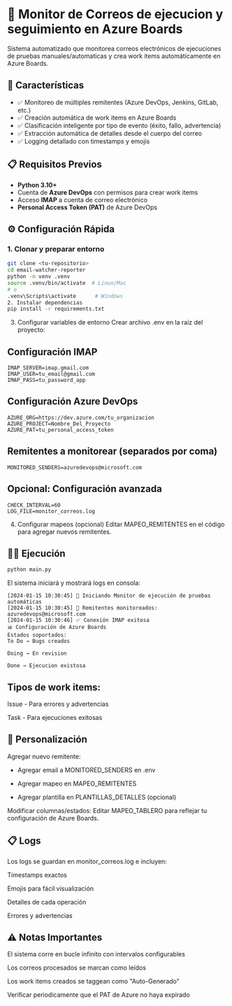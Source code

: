 # 📧 Monitor de Correos de ejecucion y seguimiento en Azure Boards

Sistema automatizado que monitorea correos electrónicos de ejecuciones de pruebas manuales/automaticas y crea work items automáticamente en Azure Boards.

## 🚀 Características

- ✅ Monitoreo de múltiples remitentes (Azure DevOps, Jenkins, GitLab, etc.)
- ✅ Creación automática de work items en Azure Boards
- ✅ Clasificación inteligente por tipo de evento (éxito, fallo, advertencia)
- ✅ Extracción automática de detalles desde el cuerpo del correo
- ✅ Logging detallado con timestamps y emojis

## 📋 Requisitos Previos

- **Python 3.10+**
- Cuenta de **Azure DevOps** con permisos para crear work items
- Acceso **IMAP** a cuenta de correo electrónico
- **Personal Access Token (PAT)** de Azure DevOps

## ⚙️ Configuración Rápida

### 1. Clonar y preparar entorno
```bash
git clone <tu-repositorio>
cd email-watcher-reporter
python -m venv .venv
source .venv/bin/activate  # Linux/Mac
# o
.venv\Scripts\activate      # Windows
2. Instalar dependencias
pip install -r requirements.txt
```
3. Configurar variables de entorno
Crear archivo .env en la raíz del proyecto:

## Configuración IMAP
```
IMAP_SERVER=imap.gmail.com
IMAP_USER=tu_email@gmail.com
IMAP_PASS=tu_password_app
```

## Configuración Azure DevOps
```
AZURE_ORG=https://dev.azure.com/tu_organizacion
AZURE_PROJECT=Nombre_Del_Proyecto
AZURE_PAT=tu_personal_access_token
```

## Remitentes a monitorear (separados por coma)
```
MONITORED_SENDERS=azuredevops@microsoft.com
```
## Opcional: Configuración avanzada
```
CHECK_INTERVAL=60
LOG_FILE=monitor_correos.log
```
4. Configurar mapeos (opcional)
Editar MAPEO_REMITENTES en el código para agregar nuevos remitentes.

## 🏃‍♂️ Ejecución
```bash
python main.py
```
El sistema iniciará y mostrará logs en consola:

```
[2024-01-15 10:30:45] 🚀 Iniciando Monitor de ejecución de pruebas automáticas
[2024-01-15 10:30:45] 👀 Remitentes monitoreados: azuredevops@microsoft.com
[2024-01-15 10:30:46] ✅ Conexión IMAP exitosa
📊 Configuración de Azure Boards
Estados soportados:
To Do → Bugs creados

Doing → En revision

Done → Ejecucion existosa
```
## Tipos de work items:
Issue - Para errores y advertencias

Task - Para ejecuciones exitosas


## 🎨 Personalización
Agregar nuevo remitente:
* Agregar email a  MONITORED_SENDERS en .env

* Agregar mapeo en MAPEO_REMITENTES

* Agregar plantilla en PLANTILLAS_DETALLES (opcional)

Modificar columnas/estados:
Editar MAPEO_TABLERO para reflejar tu configuración de Azure Boards.

## 📋 Logs
Los logs se guardan en monitor_correos.log e incluyen:

Timestamps exactos

Emojis para fácil visualización

Detalles de cada operación

Errores y advertencias

## ⚠️ Notas Importantes
El sistema corre en bucle infinito con intervalos configurables

Los correos procesados se marcan como leídos

Los work items creados se taggean como "Auto-Generado"

Verificar periodicamente que el PAT de Azure no haya expirado
